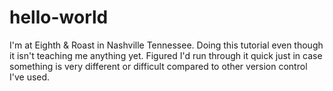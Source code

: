 # hello-world

I'm at Eighth & Roast in Nashville Tennessee.  Doing this tutorial even though it isn't teaching me anything yet.  Figured I'd run through it quick just in case something is very different or difficult compared to other version control I've used.
